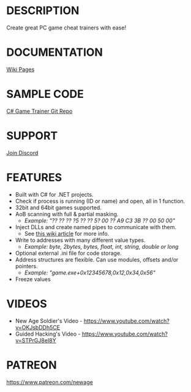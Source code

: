 # DESCRIPTION
Create great PC game cheat trainers with ease!

# DOCUMENTATION
[Wiki Pages](https://github.com/erfg12/memory.dll/wiki)

# SAMPLE CODE
[C# Game Trainer Git Repo](https://github.com/erfg12/Game-Trainers)

# SUPPORT
[Join Discord](https://discord.gg/9d7fB5a)

# FEATURES
* Built with C# for .NET projects.
* Check if process is running (ID or name) and open, all in 1 function.
* 32bit and 64bit games supported.
* AoB scanning with full & partial masking.
    * _Example: "?? ?? ?? ?5 ?? ?? 5? 00 ?? A9 C3 3B ?? 00 50 00"_
* Inject DLLs and create named pipes to communicate with them.
    * See [this wiki article](https://github.com/erfg12/memory.dll/wiki/Using-Named-Pipes) for more info.
* Write to addresses with many different value types.
    * _Example: byte, 2bytes, bytes, float, int, string, double or long_
* Optional external .ini file for code storage.
* Address structures are flexible. Can use modules, offsets and/or pointers. 
    * _Example: "game.exe+0x12345678,0x12,0x34,0x56"_
* Freeze values
    
# VIDEOS
- New Age Soldier's Video - https://www.youtube.com/watch?v=OKJsbDDh5CE
- Guided Hacking's Video - https://www.youtube.com/watch?v=STPrGJ8eI8Y

# PATREON
https://www.patreon.com/newage

